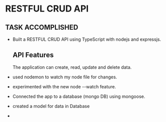 # RESTFUL CRUD API
## TASK ACCOMPLISHED
* Built a RESTFUL CRUD API using TypeScript with nodejs and expressjs.

  ## API Features
  The application can create, read, update and delete data.
* used nodemon to watch my node file for changes.
* experimented with the new node --watch feature.
* Connected the app to a database (mongo DB) using mongoose.
* created a model for data in Database
* 
